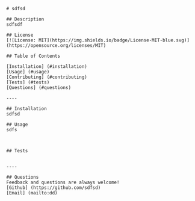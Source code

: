 
    # sdfsd
  
    ## Description
    sdfsdf

    ## License
    [![License: MIT](https://img.shields.io/badge/License-MIT-blue.svg)](https://opensource.org/licenses/MIT)

    ## Table of Contents
    
    [Installation] (#installation)
    [Usage] (#usage)
    [Contributing] (#contributing)
    [Tests] (#tests)
    [Questions] (#questions)

    ----

    ## Installation
    sdfsd
  
    ## Usage
    sdfs

    

    ## Tests
    

    ----

    ## Questions
    Feedback and questions are always welcome!
    [Github] (https://github.com/sdfsd)
    [Email] (mailto:dd)
  